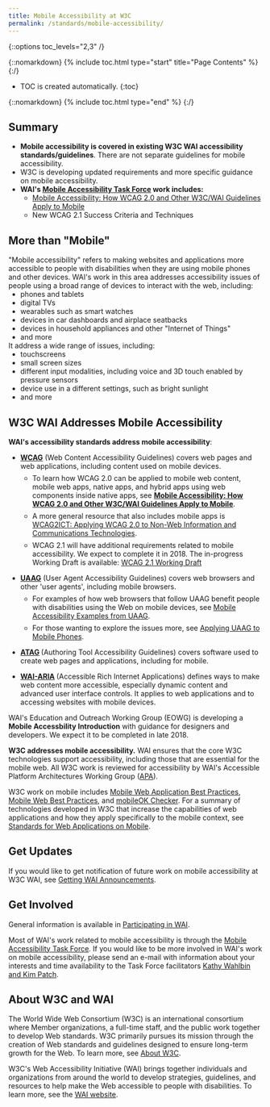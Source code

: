 ```yaml
---
title: Mobile Accessibility at W3C
permalink: /standards/mobile-accessibility/
---
```


{::options toc_levels="2,3" /}

{::nomarkdown}
{% include toc.html type="start" title="Page Contents" %}
{:/}

-   TOC is created automatically.
{:toc}

{::nomarkdown}
{% include toc.html type="end" %}
{:/}

  <h2 id="summary">Summary</h2>
  <ul>
    <li><strong>Mobile accessibility is covered in existing W3C WAI accessibility standards/guidelines</strong>. There are not separate guidelines for mobile accessibility.</li>
    <li>W3C is developing updated requirements and more specific  guidance on mobile accessibility.</li>
    <!-- when Intro is dome, point to that -->
    <li><strong>WAI's <a href="https://www.w3.org/WAI/GL/mobile-a11y-tf/">Mobile Accessibility Task Force</a> work includes:</strong>
      <ul>
        <li><a href="http://www.w3.org/TR/mobile-accessibility-mapping/">Mobile Accessibility: How WCAG 2.0 and Other W3C/WAI Guidelines Apply to Mobile</a></li>
        <li>New WCAG 2.1 Success Criteria and Techniques</li>
      </ul>
    </li>
  </ul>
  <h2><a id="intro" name="intro"></a>More than &quot;Mobile&quot;</h2>
  <p style="padding-bottom: 0; margin-bottom: 0">&quot;Mobile accessibility&quot; refers to making websites and applications more accessible to people with disabilities when they are using mobile phones and other devices. WAI's work in this area addresses accessibility issues of people using a broad range of devices to interact with the web, including:</p>
  <ul style="padding-top: 0; margin-top: 0; padding-bottom: 0; margin-bottom: 0">
    <li>phones and tablets</li>
    <li>digital TVs</li>
    <li>wearables such as smart watches</li>
    <li>devices in car dashboards and airplace seatbacks</li>
    <li>devices in household appliances and other &quot;Internet of Things&quot;</li>
    <li>and more</li>
  </ul>
  <p style="padding-top: 0; margin-top: 0; padding-bottom: 0; margin-bottom: 0">It address a wide range of issues, including:</p>
  <ul style="padding-top: 0; margin-top: 0">
    <li>touchscreens</li>
    <li>small screen sizes</li>
    <li>different input modalities, including voice and 3D touch enabled by pressure sensors</li>
    <li>device use in a different settings, such as bright sunlight</li>
    <li>and more</li>
  </ul>
  <h2><a id="covered" name="covered"></a>W3C WAI Addresses Mobile Accessibility</h2>
  <p class="listintro"><strong>WAI's accessibility standards address mobile accessibility</strong>:</p>
  <ul class="listafterpul">
    <li><strong><a href="http://www.w3.org/WAI/intro/wcag.php">WCAG</a></strong> (Web Content Accessibility Guidelines) covers web pages and web applications, including content used on mobile devices.
      <ul>
        <li style="padding-top: 0.5em">To learn how WCAG 2.0 can be applied to mobile web content, mobile web apps, native apps, and hybrid apps using web components inside native apps, see <a href="http://www.w3.org/TR/mobile-accessibility-mapping/"><strong>Mobile Accessibility: How WCAG 2.0 and Other W3C/WAI Guidelines Apply to Mobile</strong></a>.</li>
        <li style="padding-top: 0.5em">A more general resource that also includes mobile apps is <a href="http://www.w3.org/TR/wcag2ict/" shape="rect">WCAG2ICT: Applying WCAG 2.0 to Non-Web Information and Communications Technologies</a>.</li>
        <li style="padding-top: 0.5em">WCAG 2.1 will have additional requirements related to mobile accessibility. We expect to complete it in 2018. The in-progress Working Draft is available: <a href="https://www.w3.org/TR/WCAG21/">WCAG 2.1 Working Draft</a></li>
        <!-- point to a list of new requirements related to mobile? -->
      </ul>
    </li>
    <li style="padding-top: 1em"><strong><a href="http://www.w3.org/WAI/intro/uaag.php">UAAG</a></strong> (User Agent Accessibility Guidelines) covers web browsers and other 'user agents', including mobile browsers.
      <ul>
        <li style="padding-top: 0.5em">For examples of how web browsers that follow UAAG benefit people with disabilities using the Web on mobile devices, see <a href="http://www.w3.org/TR/IMPLEMENTING-UAAG20/mobile">Mobile Accessibility Examples from UAAG</a>.</li>
        <li style="padding-top: 0.5em">For those wanting to explore the issues more, see <a href="http://www.w3.org/WAI/UA/work/wiki/Applying_UAAG_to_Mobile_Phones">Applying UAAG to Mobile Phones</a>.</li>
      </ul>
    </li>
    <li style="padding-top: 1em"><strong><a href="http://www.w3.org/WAI/intro/atag.php">ATAG</a> </strong>(Authoring Tool Accessibility Guidelines) covers software
      used to create web pages and applications, including for mobile.</li>
    <li style="padding-top: 1em"><strong><a href="http://www.w3.org/WAI/intro/aria.php">WAI-ARIA</a> </strong>(Accessible Rich Internet Applications) defines ways to make web content more accessible, especially dynamic content and advanced user interface controls. It applies to web applications and to accessing websites with mobile devices.</li>
  </ul>
  <p>WAI's Education and Outreach Working Group (EOWG) is developing a <strong>Mobile Accessbility Introduction</strong> with guidance for designers and developers. We expect it to be completed in late 2018.</p>
  <p><strong>W3C addresses mobile accessibility.</strong> WAI ensures that the core W3C technologies support accessibility, including those that are essential for the mobile web. All W3C work is reviewed for accessibility by WAI's Accessible Platform Architectures Working Group (<a href="https://www.w3.org/WAI/APA/">APA</a>).</p>
  <p class="listintro">W3C work on mobile includes <a href="http://www.w3.org/TR/mwabp/">Mobile Web Application Best Practices</a>, <a href="http://www.w3.org/TR/mobile-bp/">Mobile Web Best Practices</a>, and <a href="http://validator.w3.org/mobile/">mobileOK
    Checker</a>. For a summary of technologies developed in W3C that increase the capabilities of web applications and how they apply specifically to the mobile context, see <a href="http://www.w3.org/Mobile/mobile-web-app-state/">Standards for Web Applications on Mobile</a>.</p>
  <h2><a id="updates" name="updates"></a>Get Updates</h2>
  <p>If you would like to get notification of future work on mobile accessibility at W3C WAI, see <a href="http://www.w3.org/WAI/about/announcements">Getting WAI Announcements</a>.</p>
  <h2><a id="involved" name="involved"></a>Get Involved</h2>
  <p>General information is available in <a href="https://www.w3.org/WAI/participation">Participating in WAI</a>.</p>
  <p>Most of WAI's work related to mobile accessibility is through the <a href="https://www.w3.org/WAI/GL/mobile-a11y-tf/">Mobile Accessibility Task Force</a>. If you would like to be more involved in WAI's work on mobile accessibility, please send an e-mail with information about your interests
    and time availability to the Task Force facilitators <a href="mailto:kathy@interactiveaccessibility.com,Kim@redstartsystems.com?cc=wai@w3.org,shadi@w3.org&amp;subject=Mobile%20Accessibility%20Task%20Force%20Enquiry">Kathy Wahlbin and Kim Patch</a>.</p>
  <!--  figure out how to link to old overlap documents wihtout causing confusion  -->
  <h2><a id="about" name="about"></a>About W3C and WAI</h2>
  <p>The World Wide Web Consortium (W3C) is an international consortium where Member organizations, a full-time staff, and the public work
    together to develop Web standards. W3C primarily pursues its mission through the creation of Web standards and guidelines designed to ensure
    long-term growth for the Web. To learn more, see <a href="http://www.w3.org/Consortium/">About W3C</a>.</p>
  <p>W3C's Web Accessibility Initiative (WAI) brings together individuals and organizations from around the world to develop strategies,
    guidelines, and resources to help make the Web accessible to people with disabilities. To learn more, see the <a href="http://www.w3.org/WAI/">WAI website</a>.</p>
